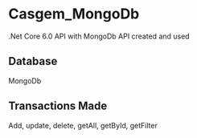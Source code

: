# Casgem_MongoDb
.Net Core 6.0 API with MongoDb 
API created and used
## Database
MongoDb

## Transactions Made
Add, update, delete, getAll, getById, getFilter






